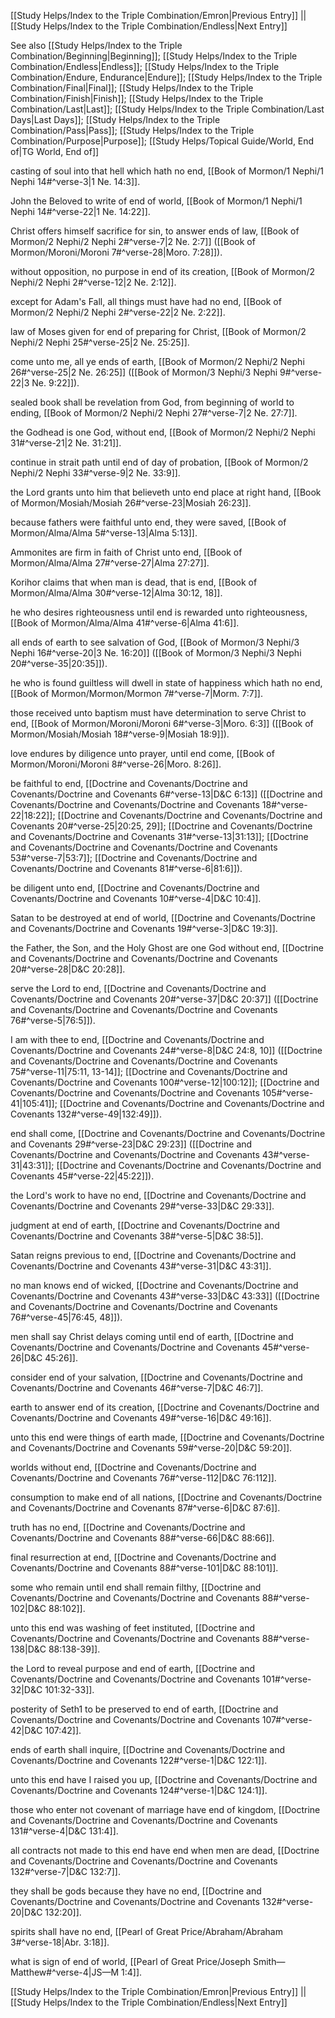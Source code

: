 [[Study Helps/Index to the Triple Combination/Emron|Previous Entry]]  ||  [[Study Helps/Index to the Triple Combination/Endless|Next Entry]]

 See also [[Study Helps/Index to the Triple Combination/Beginning|Beginning]]; [[Study Helps/Index to the Triple Combination/Endless|Endless]]; [[Study Helps/Index to the Triple Combination/Endure, Endurance|Endure]]; [[Study Helps/Index to the Triple Combination/Final|Final]]; [[Study Helps/Index to the Triple Combination/Finish|Finish]]; [[Study Helps/Index to the Triple Combination/Last|Last]]; [[Study Helps/Index to the Triple Combination/Last Days|Last Days]]; [[Study Helps/Index to the Triple Combination/Pass|Pass]]; [[Study Helps/Index to the Triple Combination/Purpose|Purpose]]; [[Study Helps/Topical Guide/World, End of|TG World, End of]]

 casting of soul into that hell which hath no end, [[Book of Mormon/1 Nephi/1 Nephi 14#^verse-3|1 Ne. 14:3]].

 John the Beloved to write of end of world, [[Book of Mormon/1 Nephi/1 Nephi 14#^verse-22|1 Ne. 14:22]].

 Christ offers himself sacrifice for sin, to answer ends of law, [[Book of Mormon/2 Nephi/2 Nephi 2#^verse-7|2 Ne. 2:7]] ([[Book of Mormon/Moroni/Moroni 7#^verse-28|Moro. 7:28]]).

 without opposition, no purpose in end of its creation, [[Book of Mormon/2 Nephi/2 Nephi 2#^verse-12|2 Ne. 2:12]].

 except for Adam's Fall, all things must have had no end, [[Book of Mormon/2 Nephi/2 Nephi 2#^verse-22|2 Ne. 2:22]].

 law of Moses given for end of preparing for Christ, [[Book of Mormon/2 Nephi/2 Nephi 25#^verse-25|2 Ne. 25:25]].

 come unto me, all ye ends of earth, [[Book of Mormon/2 Nephi/2 Nephi 26#^verse-25|2 Ne. 26:25]] ([[Book of Mormon/3 Nephi/3 Nephi 9#^verse-22|3 Ne. 9:22]]).

 sealed book shall be revelation from God, from beginning of world to ending, [[Book of Mormon/2 Nephi/2 Nephi 27#^verse-7|2 Ne. 27:7]].

 the Godhead is one God, without end, [[Book of Mormon/2 Nephi/2 Nephi 31#^verse-21|2 Ne. 31:21]].

 continue in strait path until end of day of probation, [[Book of Mormon/2 Nephi/2 Nephi 33#^verse-9|2 Ne. 33:9]].

 the Lord grants unto him that believeth unto end place at right hand, [[Book of Mormon/Mosiah/Mosiah 26#^verse-23|Mosiah 26:23]].

 because fathers were faithful unto end, they were saved, [[Book of Mormon/Alma/Alma 5#^verse-13|Alma 5:13]].

 Ammonites are firm in faith of Christ unto end, [[Book of Mormon/Alma/Alma 27#^verse-27|Alma 27:27]].

 Korihor claims that when man is dead, that is end, [[Book of Mormon/Alma/Alma 30#^verse-12|Alma 30:12, 18]].

 he who desires righteousness until end is rewarded unto righteousness, [[Book of Mormon/Alma/Alma 41#^verse-6|Alma 41:6]].

 all ends of earth to see salvation of God, [[Book of Mormon/3 Nephi/3 Nephi 16#^verse-20|3 Ne. 16:20]] ([[Book of Mormon/3 Nephi/3 Nephi 20#^verse-35|20:35]]).

 he who is found guiltless will dwell in state of happiness which hath no end, [[Book of Mormon/Mormon/Mormon 7#^verse-7|Morm. 7:7]].

 those received unto baptism must have determination to serve Christ to end, [[Book of Mormon/Moroni/Moroni 6#^verse-3|Moro. 6:3]] ([[Book of Mormon/Mosiah/Mosiah 18#^verse-9|Mosiah 18:9]]).

 love endures by diligence unto prayer, until end come, [[Book of Mormon/Moroni/Moroni 8#^verse-26|Moro. 8:26]].

 be faithful to end, [[Doctrine and Covenants/Doctrine and Covenants/Doctrine and Covenants 6#^verse-13|D&C 6:13]] ([[Doctrine and Covenants/Doctrine and Covenants/Doctrine and Covenants 18#^verse-22|18:22]]; [[Doctrine and Covenants/Doctrine and Covenants/Doctrine and Covenants 20#^verse-25|20:25, 29]]; [[Doctrine and Covenants/Doctrine and Covenants/Doctrine and Covenants 31#^verse-13|31:13]]; [[Doctrine and Covenants/Doctrine and Covenants/Doctrine and Covenants 53#^verse-7|53:7]]; [[Doctrine and Covenants/Doctrine and Covenants/Doctrine and Covenants 81#^verse-6|81:6]]).

 be diligent unto end, [[Doctrine and Covenants/Doctrine and Covenants/Doctrine and Covenants 10#^verse-4|D&C 10:4]].

 Satan to be destroyed at end of world, [[Doctrine and Covenants/Doctrine and Covenants/Doctrine and Covenants 19#^verse-3|D&C 19:3]].

 the Father, the Son, and the Holy Ghost are one God without end, [[Doctrine and Covenants/Doctrine and Covenants/Doctrine and Covenants 20#^verse-28|D&C 20:28]].

 serve the Lord to end, [[Doctrine and Covenants/Doctrine and Covenants/Doctrine and Covenants 20#^verse-37|D&C 20:37]] ([[Doctrine and Covenants/Doctrine and Covenants/Doctrine and Covenants 76#^verse-5|76:5]]).

 I am with thee to end, [[Doctrine and Covenants/Doctrine and Covenants/Doctrine and Covenants 24#^verse-8|D&C 24:8, 10]] ([[Doctrine and Covenants/Doctrine and Covenants/Doctrine and Covenants 75#^verse-11|75:11, 13-14]]; [[Doctrine and Covenants/Doctrine and Covenants/Doctrine and Covenants 100#^verse-12|100:12]]; [[Doctrine and Covenants/Doctrine and Covenants/Doctrine and Covenants 105#^verse-41|105:41]]; [[Doctrine and Covenants/Doctrine and Covenants/Doctrine and Covenants 132#^verse-49|132:49]]).

 end shall come, [[Doctrine and Covenants/Doctrine and Covenants/Doctrine and Covenants 29#^verse-23|D&C 29:23]] ([[Doctrine and Covenants/Doctrine and Covenants/Doctrine and Covenants 43#^verse-31|43:31]]; [[Doctrine and Covenants/Doctrine and Covenants/Doctrine and Covenants 45#^verse-22|45:22]]).

 the Lord's work to have no end, [[Doctrine and Covenants/Doctrine and Covenants/Doctrine and Covenants 29#^verse-33|D&C 29:33]].

 judgment at end of earth, [[Doctrine and Covenants/Doctrine and Covenants/Doctrine and Covenants 38#^verse-5|D&C 38:5]].

 Satan reigns previous to end, [[Doctrine and Covenants/Doctrine and Covenants/Doctrine and Covenants 43#^verse-31|D&C 43:31]].

 no man knows end of wicked, [[Doctrine and Covenants/Doctrine and Covenants/Doctrine and Covenants 43#^verse-33|D&C 43:33]] ([[Doctrine and Covenants/Doctrine and Covenants/Doctrine and Covenants 76#^verse-45|76:45, 48]]).

 men shall say Christ delays coming until end of earth, [[Doctrine and Covenants/Doctrine and Covenants/Doctrine and Covenants 45#^verse-26|D&C 45:26]].

 consider end of your salvation, [[Doctrine and Covenants/Doctrine and Covenants/Doctrine and Covenants 46#^verse-7|D&C 46:7]].

 earth to answer end of its creation, [[Doctrine and Covenants/Doctrine and Covenants/Doctrine and Covenants 49#^verse-16|D&C 49:16]].

 unto this end were things of earth made, [[Doctrine and Covenants/Doctrine and Covenants/Doctrine and Covenants 59#^verse-20|D&C 59:20]].

 worlds without end, [[Doctrine and Covenants/Doctrine and Covenants/Doctrine and Covenants 76#^verse-112|D&C 76:112]].

 consumption to make end of all nations, [[Doctrine and Covenants/Doctrine and Covenants/Doctrine and Covenants 87#^verse-6|D&C 87:6]].

 truth has no end, [[Doctrine and Covenants/Doctrine and Covenants/Doctrine and Covenants 88#^verse-66|D&C 88:66]].

 final resurrection at end, [[Doctrine and Covenants/Doctrine and Covenants/Doctrine and Covenants 88#^verse-101|D&C 88:101]].

 some who remain until end shall remain filthy, [[Doctrine and Covenants/Doctrine and Covenants/Doctrine and Covenants 88#^verse-102|D&C 88:102]].

 unto this end was washing of feet instituted, [[Doctrine and Covenants/Doctrine and Covenants/Doctrine and Covenants 88#^verse-138|D&C 88:138-39]].

 the Lord to reveal purpose and end of earth, [[Doctrine and Covenants/Doctrine and Covenants/Doctrine and Covenants 101#^verse-32|D&C 101:32-33]].

 posterity of Seth1 to be preserved to end of earth, [[Doctrine and Covenants/Doctrine and Covenants/Doctrine and Covenants 107#^verse-42|D&C 107:42]].

 ends of earth shall inquire, [[Doctrine and Covenants/Doctrine and Covenants/Doctrine and Covenants 122#^verse-1|D&C 122:1]].

 unto this end have I raised you up, [[Doctrine and Covenants/Doctrine and Covenants/Doctrine and Covenants 124#^verse-1|D&C 124:1]].

 those who enter not covenant of marriage have end of kingdom, [[Doctrine and Covenants/Doctrine and Covenants/Doctrine and Covenants 131#^verse-4|D&C 131:4]].

 all contracts not made to this end have end when men are dead, [[Doctrine and Covenants/Doctrine and Covenants/Doctrine and Covenants 132#^verse-7|D&C 132:7]].

 they shall be gods because they have no end, [[Doctrine and Covenants/Doctrine and Covenants/Doctrine and Covenants 132#^verse-20|D&C 132:20]].

 spirits shall have no end, [[Pearl of Great Price/Abraham/Abraham 3#^verse-18|Abr. 3:18]].

 what is sign of end of world, [[Pearl of Great Price/Joseph Smith—Matthew#^verse-4|JS—M 1:4]].

[[Study Helps/Index to the Triple Combination/Emron|Previous Entry]]  ||  [[Study Helps/Index to the Triple Combination/Endless|Next Entry]]